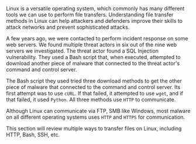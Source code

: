 Linux is a versatile operating system, which commonly has many different tools we can use to perform file transfers. Understanding file transfer methods in Linux can help attackers and defenders improve their skills to attack networks and prevent sophisticated attacks.

A few years ago, we were contacted to perform incident response on some web servers. We found multiple threat actors in six out of the nine web servers we investigated. The threat actor found a SQL Injection vulnerability. They used a Bash script that, when executed, attempted to download another piece of malware that connected to the threat actor's command and control server.

The Bash script they used tried three download methods to get the other piece of malware that connected to the command and control server. Its first attempt was to use `cURL`. If that failed, it attempted to use `wget`, and if that failed, it used `Python`. All three methods use `HTTP` to communicate.

Although Linux can communicate via FTP, SMB like Windows, most malware on all different operating systems uses `HTTP` and `HTTPS` for communication.

This section will review multiple ways to transfer files on Linux, including HTTP, Bash, SSH, etc.